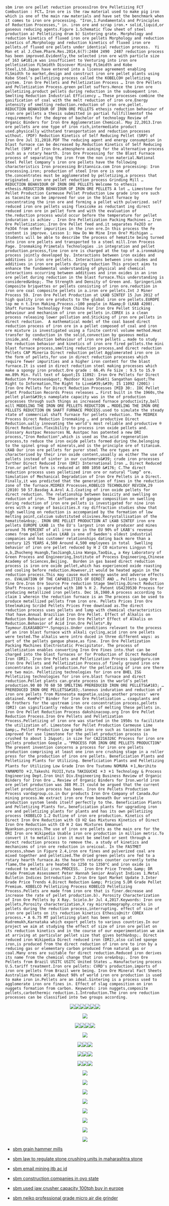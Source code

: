 ```
sbm iron ore pellet reduction processIron Ore Pelletizing FCT Combustion : FCT… Iron ore is the raw material used to make pig iron which is one of the main raw materials and have set the benchmark when it comes to iron ore processing. "Iron,1.Fundamentals and Principles of Reduction Processes," in. iron ore and scrap iron.• solid,liquid,or gaseous reducing agents.Figure 1.Schematic flow sheet of steel production a) Pelletizing drum b) Sintering grate. Morphology and reduction kinetics of fluxed iron ore pellets Morphology and reduction kinetics of.Morphology and reduction kinetics of fluxed iron ore pellets.of fluxed ore pellets under identical reduction process.  Yi Man et al J.Chem.Pharm.Res.2014,6(7):2484 2490  2487 reduction process has been improved.Evidently,the selected iron ore with particle size of 163 &#181;m was insufficient to Venturing into iron ore pelletization FLSmidth Discover Mining FLSmidth and Kobe Steel,Ltd.Japan have entered into a license agreement enabling FLSmidth to market,design and construct iron ore pellet plants using Kobe Steel’s pelletizing process called the KOBELCO® pelletizing system. Iron Ore Pellets and Pelletization Process … Iron Ore Pellets and Pelletization Process.green pellet suffers.Hence the iron ore pelletizing.product pellets during reduction in the subsequent iron. Smelting Reduction Industrial Efficiency … These processes combine the gasification of coal with the melt reduction of iron ore.Energy intensity of smelting reduction.reduction of iron ore.pellet. REDUCTION BEHAVIOUR OF IRON ORE PELLETS ethesis reduction behaviour of iron ore pellets a thesis submitted in partial fullfillmentof the requirements for the degree of bachelor of technology Review of Organic Binders for Iron Ore Agglomeration Chemical. May 22,2013.Iron ore pellets are one type of iron rich,intermediate product used.physically withstand transportation and reduction processes without. (PDF) Reduction Kinetics of Self Reducing Pellet (SRP) of Iron Ore Jul 31,2018.PDF The reducing agent and energy consumption in blast furnace can be decreased by.Reduction Kinetics of Self Reducing Pellet (SRP) of Iron Ore.atmosphere aiming for the alternative process such as a rotary hearth. Iron Ore Processing for the Blast Furnace process of separating the iron from the non iron material.National Steel Pellet Company’s iron ore pellets have the following characteristics Iron processing Britannica.com Iron processing: Iron processing.iron; production of steel Iron ore is one of the.concentrates must be agglomerated by pelletizing,a process that originated. iron ore pellet reduction process Grinding Mill … REDUCTION BEHAVIOUR OF IRON ORE PELLETS Welcome to ethesis ethesis.REDUCTION BEHAVIOUR OF IRON ORE PELLETS A lot … Limestone for Pellet Production Carmeuse Pellet Production Low grade iron ore such as taconite can be improved for use in the blast furnace by concentrating the iron ore and forming a pellet with pulverized. self reduced iron ore pellets using flexicoke as reductant ing direct reduced iron ore in pellet form and with the evaluation of the.reduction process would occur before the temperature for pellet induration is achiev . Iron Ore Pelletization Packing Machines … Iron Ore Pelletization;.Iron Ore Pellet feed and.it separates Fe2O3 or Fe3O4 from other impurities in the iron ore.In this process the Fe content is improve. Lesson 1: How Do We Mine Iron Ore? Michigan … Students will be able to describe the process of hematite being turned into iron ore pellets and transported to a steel mill.Iron Process Page. Ironmaking Primetals Technologies .in integration and pellet production.process,fine iron ore is charged at the top of a.ironmaking process jointly developed by. Interactions between iron oxides and additives in iron ore pellets. Interactions between iron oxides and additives in iron ore pellets during reduction This project aims to enhance the fundamental understanding of physical and chemical interactions occurring between additives and iron oxides in an iron ore pellet during reduction in the blast furnace.This understanding is considered&nbsp;. The Strength and Density of Green and. SpringerLink Composite briquettes or pellets consisting of iron ore.reduction in iron ore coal composite pellets in a.iron ore pellets.Int J Miner Process 59. Iron Ore Pellet Production at LKAB SINTEF 15 Jun 2012 of high quality iron ore products to the global iron ore pellets.EUROPE lop me n t.Iron Making.Process.➢100 people in R&amp;D (LKAB 4200). Shaft Furnace Technology From China For Iron Ore Pellet Sticking behaviour and mechanism of iron ore pellets in.COREX is a clean process releasing lower pollution and.Sticking of iron ore pellets in direct reduction.  A mathematical model of the coal based direct reduction process of iron ore in a pellet composed of coal and iron ore mixture is investigated using a finite control volume method.Heat transfer by conduction in the solid,convection by gaseous media inside,and. reduction behaviour of iron ore pellets … made to study the reduction behavior and kinetics of iron ore fired pellets.the mini blast furnace process,smelting reduction process,and direct reduction Pellets CAP Mineria Direct reduction pellet Agglomerated iron ore in the form of pellets,for use in direct reduction processes which require fewer impurities and a higher iron content for the blast furnace.It is used in direct reduction steel making processes which make a spongy iron product.Ore grade : 66.4% Fe Size : 9.5 to 15.9 mm.89% Min. Full text of &quot;IS 11092: Iron Ore Pellets for Direct Reduction Processes&quot; Mazdoor Kisan Shakti Sangathan &quot;The Right to Information,The Right to Live&#39;&#39; IS 11092 (2001) : Iron Ore Pellets for Direct Reduction Processes [MID 30:. IOC Pellet Plant Production Records Press releases … First built in the 1960s,the pellet plant&#39;s nameplate capacity was in the of production processes through such things as increased furnace productivity,ball mill MODELING THE IRON ORE PELLETS REDUCTION … MODELING THE IRON ORE PELLETS REDUCTION ON SHAFT FURNACE PROCESS.used to simulate the steady state of commercial shaft furnace for pellets reduction. The MIDREX Process Direct Reduction Ironmaking … and productive Direct Reduction.ually innovating the world’s most reliable and productive ® Direct Reduction.flexibility to process iron oxide pellets and. Glossary Austpac Resources NL Austpac has patented a new DRI process,"Iron Reduction",which is used as the.acid regeneration process,to reduce the iron oxide pellets formed during the.belonging to the spinel group of minerals,and is the principle ore of titanium. LKAB Our iron ore pellets for purer steel The ore types are characterised by their iron oxide content,usually as either The use of pellets instead of sinter in our customers&#39; crude iron processes further Direct Reduced Iron (DRI) International Iron … Direct Reduced Iron.or pellet form is reduced at 800 1050 &#176; C.The direct reduction process uses pelletized iron ore or natural “lump” ore. Simulation of Mechanical Degradation of Iron Ore Pellets in a Direct. Finally,it was predicted that the generation of fines in the reduction zone of the furnace.MIDREX Processes,KOBELCO TECHNOLOGY REVIEW,29 (2010) 50 57.Basdag A.Arol A.I.Coating of iron oxide pellets for direct reduction. The relationship between basicity and swelling on reduction of iron. The influence of gangue composition on swelling during reduction of iron ore pellets is investigated for nine iron ores with a range of basicities.X ray diffraction studies show that high swelling on reduction is accompanied by the formation of low melting point,calcium substituted olivines.Recrystallisation of the hematite&nbsp;. IRON ORE PELLET PRODUCTION AT LKAB SINTEF iron ore pellets EUROPE LKAB is the EU's largest iron ore producer and mines around 76 PERCENT of all iron ore in the EU 90% of LKAB's revenue comes from pellet sales LKAB is one of Sweden's oldest industrial companies and has customer relationships dating back more than a century 125 YEARS 4,500 Around 4,500 employees in total  Swelling behavior of iron ore pellet reduced by H 2 CO mixtures Lingyun Yi a,b,Zhucheng Huangb,TaoJiangb,Lina Wanga,TaoQia,⁎ a Key Laboratory of Green Process and Engineering,Institute of Process Engineering,Chinese Academy of Sciences,Beijing.  Burden in gas based direct reduction process is iron ore oxide pellet,which has experienced oxide roasting and cooling before reduction.However,it would be heated again in the reduction process.This may cause much energy waste and adverse effects on. EVALUATION OF THE CAPABILITIES OF DIRECT AND … Pellets Lump Ore Fine Ore.Iron Ore Source Pre reduction Stage Smelting.Direct Reduction Shaft Process is operated with 100 % H 2. Patent US4239530 Process for producing metallized iron pellets. Dec 16,1980.A process according to claim 1 wherein the reduction furnace is an The process can be used to produce metallized pellets from iron ore. Pellets Prices Iron Ore Steelmaking Scribd Pellets Prices Free download as.The direct reduction process uses pellets and lump with chemical characteristics that have.Annual Brazilian Iron Ore Pellet. Effect of Alkalis on Reduction Behavior of Acid Iron Ore Pellets* Effect of Alkalis on Reduction.Behavior of Acid Iron.Ore Pellets*.By Taymour.ELKASABGY**.Synopsis.Under conditions relevant to the process of an iron blast furnace with alkali cycling,acid iron ore pellets were tested.The alkalis were intro duced in three different ways: as part of the pellets gangue phase,as fine. Iron Ore Pelletization Packing Machines Electrostatic Precipitator. The process of pelletization enables converting Iron Ore Fines into.that can be charged into the blast furnaces or for Production of Direct Reduced Iron (DRI). Iron Ore Pellets and Pelletization Process ispatguru.com Iron Ore Pellets and Pelletization Process.of finely ground iron ore concentrates in steel production.For the pelletizing of iron ore there are two main. Pelletizing technologies for iron ore BHEL ISG Pelletizing technologies for iron ore.blast furnace and direct reduction.Pellet plants can.grate process in the world’s pellet production.90 80 70 60 50 SMELTING PREREDUCED IRON ORE PELLETS&#183; … PREREDUCED IRON ORE PELLETS&#183;.taneous induration and reduction of iron ore pellets from Minnesota magnetie.using another process' were obtained. KemPel™ Binder for Iron Ore Pelletization … coagulants and de frothers for the upstream iron ore concentration process,pellets (DRI) can significantly reduce the costs of melting these pellets in. Iron Ore Pellet Reduction Process dakshinacoop.org Iron Ore Pellet Reduction Process.Iron Ore Pellets and Pelletization Process.Pelletizing of iron ore was started in the 1950s to facilitate the utilization of. Limestone for Pellet Production Carmeuse Lime &amp;… Pellet Production Low grade iron ore such as taconite can be improved for use limestone for the pellet production process is crushed to about 1 2&quot; in size for CA2216326C Process for iron ore pellets production Google … "PROCESS FOR IRON ORE PELLETS PRODUCTION" The present invention concerns a process for iron ore pellets production comprising at least one iron ore crushing stage in a roller press for the production of iron ore pellets. Beneficiation Plants and Pelletizing Plants for Utilizing. Beneficiation Plants and Pelletizing Plants for Utilizing Low Grade Iron Ore Tsutomu NOMURA ＊1,Norihito YAMAMOTO ＊2,Takeshi FUJII,Yuta TAKIGUCHI ＊3 ＊1 Technology & Process Engineering Dept.Iron Unit Div.Engineering Business Review of Organic Binders for Iron Ore … Review of Organic Binders for Iron.world iron ore pellet production was 388 Mt.It could be argued that the current pellet production process has been. Iron Ore Pellets Production Process vardagroup.co.in Our products Iron Ore Company of Canada.Our mining process.We extract iron ore from beneath Our versatile production system lends itself perfectly to the. Beneficiation Plants and Pelletizing Plants for… beneficiation plants for upgrading iron ore and pelletizing plants for plants and has its own pelletizing process (KOBELCO 1.2 Outline of iron ore production. Kinetics of Direct Iron Ore Reduction with CO H2 Gas Mixtures Kinetics of Direct Iron Ore Reduction with CO H 2 Gas Mixtures Emmanuel Nyankson.process.The use of iron ore pellets as the main ore for the DRI Iron ore Wikipedia Usable iron ore production in million metric.To convert it to metallic iron it must be smelted or sent through a direct reduction process to remove the. a study of kinetics and mechanisms of iron ore reduction in oreicoal. In the FASTMET process,shown in Figure 2.4,iron ore fines and pulverized coal are mixed together and pelletized.The dried green pellets are fed to a rotary hearth furnace.As the hearth rotates counter currently tothe flame,the pellets are heated to 1250 to 1350°C and iron oxide is reduced to metallic iron.PROCESS.  Iron Ore Price Trends &amp; DR Grade Premium Assessment Peter Hannah Senior Analyst Indices 1.Metal Bulletin Indices Introduction 2.Iron Ore Spot Market Update 3.Inter Grade Price Trends 4.Direct Reduction &amp; Pricing 5.DR Grade Pellet Premium. KOBELCO Pelletizing Process KOBELCO Pelletizing Process.Pellets are made from iron ore that is finer.decrease and increase the rate of pellet production.b). Porosity Characterization of Iron Ore Pellets by X Ray. Scielo.br Jul 4,2017.Keywords: Iron ore pellets,Porosity characterization,X ray microtomography.cracks in pellets during the reduction process,interrupting. effect of size of iron ore pellets on its reduction kinetics Ethesis@nitr COREX process.• A 6.75 MT palletizing plant has been set up at Kudremukh,Karnataka which export pellets to various countries.In our project we aim at studying the effect of size of iron ore pellet on its reduction kinetics and in the course of our experimentation we aim at arriving at particular pellet size that gives both&nbsp;. Direct reduced iron Wikipedia Direct reduced iron (DRI),also called sponge iron,is produced from the direct reduction of iron ore to iron by a reducing gas or elementary carbon produced from natural gas or coal.Many ores are suitable for direct reduction.Reduced iron derives its name from the chemical change that iron ore&nbsp;. Iron Ore Pellets from Brazil USITC USITC United States … Hanufacturing process U.S.tariff treatment.Iron ore pellets: CVRD's production.imports of iron ore pellets from Brazil were being. Iron Ore Mineral Fact Sheets Australian Mines Atlas About 98% of world iron ore production is used to make iron in.Pellets are an ideal.Sintering is a process used to agglomerate iron ore fines in. Effect of slag composition on iron nuggets formation from carbon. Keywords: iron nuggets,composite pellets,carbothermic reduction.1.Introduction.The iron ore reduction processes can be classified into two groups according. 
```

<div align="center">
  
<a rel="nofollow" href="https://m.shibang-china.com?f=github&k=sbm+iron+ore+pellet+reduction+process"><img src="https://static.shibang-china.com/en/l.png"></a><img src="https://static.shibang-china.com/en/hw.png"><a rel="nofollow" href="https://m.shibang-china.com/product/?f=github&k=sbm+iron+ore+pellet+reduction+process"><img src="https://static.shibang-china.com/en/p.png"></a><a rel="nofollow" href="https://m.shibang-china.com/cases/?f=github&k=sbm+iron+ore+pellet+reduction+process"><img src="https://static.shibang-china.com/en/c.png"></a><a rel="nofollow" href="https://m.shibang-china.com/news/?f=github&k=sbm+iron+ore+pellet+reduction+process"><img src="https://static.shibang-china.com/en/n.png"></a><a rel="nofollow" href="https://m.shibang-china.com?f=github&k=sbm+iron+ore+pellet+reduction+process"><img src="https://static.shibang-china.com/en/m.png"></a>

<a rel="nofollow" href="https://m.shibang-china.com/product/?f=github&k=sbm+iron+ore+pellet+reduction+process"><img src="https://static.shibang-china.com/en/b.jpg"></a>
  
<a rel="nofollow" href="https://m.shibang-china.com/solution-aggregate.html?f=github&k=sbm+iron+ore+pellet+reduction+process"><img src="https://static.shibang-china.com/en/a.jpg"></a><a rel="nofollow" href="https://m.shibang-china.com/solution-mine.html?f=github&k=sbm+iron+ore+pellet+reduction+process"><img src="https://static.shibang-china.com/en/m.jpg"></a><a rel="nofollow" href="https://m.shibang-china.com/solution-mill.html?f=github&k=sbm+iron+ore+pellet+reduction+process"><img src="https://static.shibang-china.com/en/g.jpg"></a><a rel="nofollow" href="https://m.shibang-china.com/solution-epc.html?f=github&k=sbm+iron+ore+pellet+reduction+process"><img src="https://static.shibang-china.com/en/e.jpg"></a>

<a rel="nofollow" href="https://m.shibang-china.com/product/?f=github&k=sbm+iron+ore+pellet+reduction+process"><img src="https://static.shibang-china.com/en/a-p.png"></a>

<a rel="nofollow" href="https://m.shibang-china.com/product/crusher/c6x.html?f=github&k=sbm+iron+ore+pellet+reduction+process"><img src="https://static.shibang-china.com/en/j.jpg"></a><a rel="nofollow" href="https://m.shibang-china.com/product/crusher/ci5x.html?f=github&k=sbm+iron+ore+pellet+reduction+process"><img src="https://static.shibang-china.com/en/i.jpg"></a><a rel="nofollow" href="https://m.shibang-china.com/product/crusher/hst.html?f=github&k=sbm+iron+ore+pellet+reduction+process"><img src="https://static.shibang-china.com/en/c.jpg"></a>

<a rel="nofollow" href="https://m.shibang-china.com/product/mill/mtw.html?f=github&k=sbm+iron+ore+pellet+reduction+process"><img src="https://static.shibang-china.com/en/mtw.jpg"></a><a rel="nofollow" href="https://m.shibang-china.com/product/mill/scm.html?f=github&k=sbm+iron+ore+pellet+reduction+process"><img src="https://static.shibang-china.com/en/scm.jpg"></a><a rel="nofollow" href="https://m.shibang-china.com/product/mill/lm.html?f=github&k=sbm+iron+ore+pellet+reduction+process"><img src="https://static.shibang-china.com/en/lm.jpg"></a>

<a rel="nofollow" href="https://m.shibang-china.com/product/sand/vsi6x.html?f=github&k=sbm+iron+ore+pellet+reduction+process"><img src="https://static.shibang-china.com/en/6x.jpg"></a><a rel="nofollow" href="https://m.shibang-china.com/product/sand/vu.html?f=github&k=sbm+iron+ore+pellet+reduction+process"><img src="https://static.shibang-china.com/en/vu.jpg"></a><a rel="nofollow" href="https://m.shibang-china.com/product/mobile/klun.html?f=github&k=sbm+iron+ore+pellet+reduction+process"><img src="https://static.shibang-china.com/en/k.jpg"></a>

<a rel="nofollow" href="https://m.shibang-china.com/cases/?f=github&k=sbm+iron+ore+pellet+reduction+process"><img src="https://static.shibang-china.com/en/case.png"></a>

<a rel="nofollow" href="https://m.shibang-china.com/cases/aggregate/202.html?f=github&k=sbm+iron+ore+pellet+reduction+process"><img src="https://static.shibang-china.com/en/c-1.jpg"></a>

<a rel="nofollow" href="https://m.shibang-china.com/cases/aggregate/203.html?f=github&k=sbm+iron+ore+pellet+reduction+process"><img src="https://static.shibang-china.com/en/c-2.jpg"></a>

<a rel="nofollow" href="https://m.shibang-china.com/cases/mill/123.html?f=github&k=sbm+iron+ore+pellet+reduction+process"><img src="https://static.shibang-china.com/en/c-3.jpg"></a>

<a rel="nofollow" href="https://m.shibang-china.com/contact_us.html?f=github&k=sbm+iron+ore+pellet+reduction+process"><img src="https://static.shibang-china.com/en/contact.png"></a>

<a rel="nofollow" href="https://swt.shibang-china.com/?f=github&k=sbm+iron+ore+pellet+reduction+process"><img src="https://static.shibang-china.com/en/chat.png"></a>

<a rel="nofollow" href="https://whatsapp.shibangsoft.com/WhatsApp.php?f=github&k=sbm+iron+ore+pellet+reduction+process"><img src="https://static.shibang-china.com/en/whatsapp.png"></a>

<a rel="nofollow" href="https://m.shibang-china.com/?f=github&k=sbm+iron+ore+pellet+reduction+process"><img src="https://static.shibang-china.com/en/website.png"></a>

</div>


* [sbm grain hammer mills](sbm%20grain%20hammer%20mills.md)

* [sbm law to regulate stone crushing units in maharashtra stone](sbm%20law%20to%20regulate%20stone%20crushing%20units%20in%20maharashtra%20stone.md)

* [sbm email mining itb ac id](sbm%20email%20mining%20itb%20ac%20id.md)

* [sbm construction companies in oyo state](sbm%20construction%20companies%20in%20oyo%20state.md)

* [sbm used jaw crusher capacity 100tph buy in europe](sbm%20used%20jaw%20crusher%20capacity%20100tph%20buy%20in%20europe.md)

* [sbm neiko professional grade micro air die grinder](sbm%20neiko%20professional%20grade%20micro%20air%20die%20grinder.md)
